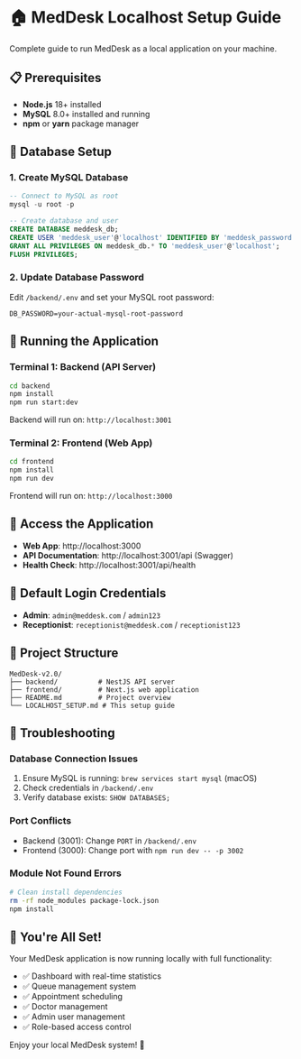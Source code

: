 # 🏠 MedDesk Localhost Setup Guide

Complete guide to run MedDesk as a local application on your machine.

## 📋 Prerequisites

- **Node.js** 18+ installed
- **MySQL** 8.0+ installed and running
- **npm** or **yarn** package manager

## 🔧 Database Setup

### 1. Create MySQL Database
```sql
-- Connect to MySQL as root
mysql -u root -p

-- Create database and user
CREATE DATABASE meddesk_db;
CREATE USER 'meddesk_user'@'localhost' IDENTIFIED BY 'meddesk_password';
GRANT ALL PRIVILEGES ON meddesk_db.* TO 'meddesk_user'@'localhost';
FLUSH PRIVILEGES;
```

### 2. Update Database Password
Edit `/backend/.env` and set your MySQL root password:
```
DB_PASSWORD=your-actual-mysql-root-password
```

## 🚀 Running the Application

### Terminal 1: Backend (API Server)
```bash
cd backend
npm install
npm run start:dev
```
Backend will run on: `http://localhost:3001`

### Terminal 2: Frontend (Web App)
```bash
cd frontend
npm install
npm run dev
```
Frontend will run on: `http://localhost:3000`

## 🎯 Access the Application

- **Web App**: http://localhost:3000
- **API Documentation**: http://localhost:3001/api (Swagger)
- **Health Check**: http://localhost:3001/api/health

## 👥 Default Login Credentials

- **Admin**: `admin@meddesk.com` / `admin123`
- **Receptionist**: `receptionist@meddesk.com` / `receptionist123`

## 📁 Project Structure

```
MedDesk-v2.0/
├── backend/          # NestJS API server
├── frontend/         # Next.js web application
├── README.md         # Project overview
└── LOCALHOST_SETUP.md # This setup guide
```

## 🔧 Troubleshooting

### Database Connection Issues
1. Ensure MySQL is running: `brew services start mysql` (macOS)
2. Check credentials in `/backend/.env`
3. Verify database exists: `SHOW DATABASES;`

### Port Conflicts
- Backend (3001): Change `PORT` in `/backend/.env`
- Frontend (3000): Change port with `npm run dev -- -p 3002`

### Module Not Found Errors
```bash
# Clean install dependencies
rm -rf node_modules package-lock.json
npm install
```

## 🎉 You're All Set!

Your MedDesk application is now running locally with full functionality:
- ✅ Dashboard with real-time statistics
- ✅ Queue management system
- ✅ Appointment scheduling
- ✅ Doctor management
- ✅ Admin user management
- ✅ Role-based access control

Enjoy your local MedDesk system! 🏥

